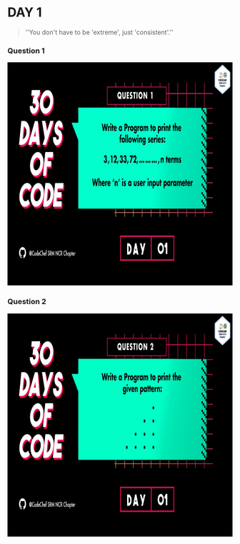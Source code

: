 # DAY 1
> ''You don't have to be 'extreme', just 'consistent'.''
### Question 1
<p align="center">
  <img width="auto" height="500" src="../../.github/Day1-1.jpeg">
</p>

### Question 2
<p align="center">
  <img width="auto" height="500" src="../../.github/Day1-2.jpeg">
</p>
